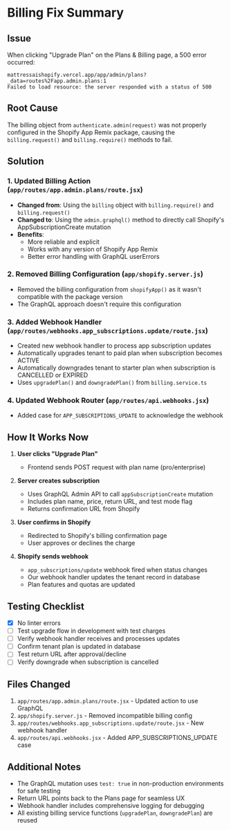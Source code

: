 # Billing Fix Summary

## Issue
When clicking "Upgrade Plan" on the Plans & Billing page, a 500 error occurred:
```
mattressaishopify.vercel.app/app/admin/plans?_data=routes%2Fapp.admin.plans:1
Failed to load resource: the server responded with a status of 500
```

## Root Cause
The billing object from `authenticate.admin(request)` was not properly configured in the Shopify App Remix package, causing the `billing.request()` and `billing.require()` methods to fail.

## Solution

### 1. Updated Billing Action (`app/routes/app.admin.plans/route.jsx`)
- **Changed from**: Using the `billing` object with `billing.require()` and `billing.request()`
- **Changed to**: Using the `admin.graphql()` method to directly call Shopify's AppSubscriptionCreate mutation
- **Benefits**: 
  - More reliable and explicit
  - Works with any version of Shopify App Remix
  - Better error handling with GraphQL userErrors

### 2. Removed Billing Configuration (`app/shopify.server.js`)
- Removed the billing configuration from `shopifyApp()` as it wasn't compatible with the package version
- The GraphQL approach doesn't require this configuration

### 3. Added Webhook Handler (`app/routes/webhooks.app_subscriptions.update/route.jsx`)
- Created new webhook handler to process app subscription updates
- Automatically upgrades tenant to paid plan when subscription becomes ACTIVE
- Automatically downgrades tenant to starter plan when subscription is CANCELLED or EXPIRED
- Uses `upgradePlan()` and `downgradePlan()` from `billing.service.ts`

### 4. Updated Webhook Router (`app/routes/api.webhooks.jsx`)
- Added case for `APP_SUBSCRIPTIONS_UPDATE` to acknowledge the webhook

## How It Works Now

1. **User clicks "Upgrade Plan"**
   - Frontend sends POST request with plan name (pro/enterprise)
   
2. **Server creates subscription**
   - Uses GraphQL Admin API to call `appSubscriptionCreate` mutation
   - Includes plan name, price, return URL, and test mode flag
   - Returns confirmation URL from Shopify
   
3. **User confirms in Shopify**
   - Redirected to Shopify's billing confirmation page
   - User approves or declines the charge
   
4. **Shopify sends webhook**
   - `app_subscriptions/update` webhook fired when status changes
   - Our webhook handler updates the tenant record in database
   - Plan features and quotas are updated

## Testing Checklist

- [x] No linter errors
- [ ] Test upgrade flow in development with test charges
- [ ] Verify webhook handler receives and processes updates
- [ ] Confirm tenant plan is updated in database
- [ ] Test return URL after approval/decline
- [ ] Verify downgrade when subscription is cancelled

## Files Changed

1. `app/routes/app.admin.plans/route.jsx` - Updated action to use GraphQL
2. `app/shopify.server.js` - Removed incompatible billing config
3. `app/routes/webhooks.app_subscriptions.update/route.jsx` - New webhook handler
4. `app/routes/api.webhooks.jsx` - Added APP_SUBSCRIPTIONS_UPDATE case

## Additional Notes

- The GraphQL mutation uses `test: true` in non-production environments for safe testing
- Return URL points back to the Plans page for seamless UX
- Webhook handler includes comprehensive logging for debugging
- All existing billing service functions (`upgradePlan`, `downgradePlan`) are reused

